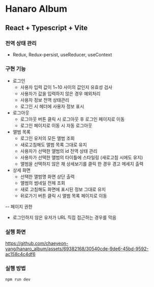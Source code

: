 # Hanaro Album

## React + Typescript + Vite

### 전역 상태 관리 
- Redux, Redux-persist, useReducer, useContext

### 구현 기능
- 로그인
  - 사용자 입력 값이 1~10 사이의 값인지 유효성 검사
  - 사용자가 값을 입력하지 않은 경우 예외처리
  - 사용자 정보 전역 상태관리
  - 로그인 시 헤더에 사용자 정보 표시
- 로그아웃
  - 로그아웃 버튼 클릭 시 로그아웃 후 로그인 페이지로 이동
  - 로그인 페이지로 이동 시 자동 로그아웃
- 앨범 목록
  - 로그인 유저의 모든 앨범 조회
  - 새로고침해도 앨범 목록 그대로 유지
  - 사용자가 선택한 앨범의 id 전역 상태 관리
  - 사용자가 선택한 앨범의 타이틀에 스타일링 (새로고침 시에도 유지)
  - 앨범을 선택하지 않은 채 상세보기를 클릭 한 경우 경고 메세지 출력
- 상세 화면
  - 선택한 앨범명 화면 상단 출력
  - 앨범의 썸네일 전체 조회
  - 새로 고침해도 화면에 표시된 정보 그대로 유지
  - 뒤로가기 버튼 클릭 시 앨범 목록 페이지로 이동
  
-- 페이지 권한
  - 로그인하지 않은 유저가 URL 직접 접근하는 경우를 막음

### 실행 화면

https://github.com/chaeyeon-yang/hanaro_album/assets/69382168/30540cde-9de6-45bd-9592-ac158c4c4df6




### 실행 방법
```
npm run dev
```
